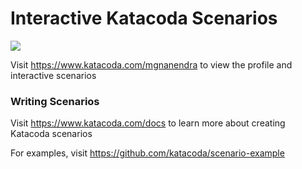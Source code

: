 # Interactive Katacoda Scenarios

[![](http://shields.katacoda.com/katacoda/mgnanendra/count.svg)](https://www.katacoda.com/mgnanendra "Get your profile on Katacoda.com")

Visit https://www.katacoda.com/mgnanendra to view the profile and interactive scenarios

### Writing Scenarios
Visit https://www.katacoda.com/docs to learn more about creating Katacoda scenarios

For examples, visit https://github.com/katacoda/scenario-example
